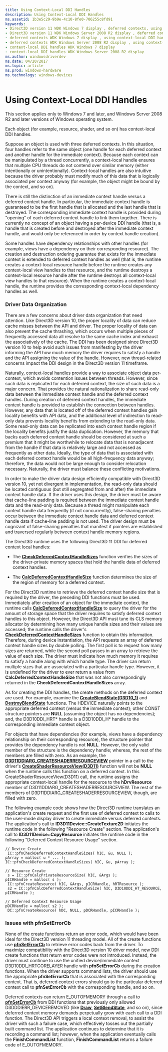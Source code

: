 ```yaml
---
title: Using Context-Local DDI Handles
description: Using Context-Local DDI Handles
ms.assetid: 1b3e5c29-9b9e-4c10-8fe0-706255c8fd91
keywords:
- Direct3D version 11 WDK Windows 7 display , deferred contexts, using context-local DDI handles
- Direct3D version 11 WDK Windows Server 2008 R2 display , deferred contexts, using context-local DDI handles
- deferred contexts WDK Windows 7 display , using context-local DDI handles
- deferred contexts WDK Windows Server 2008 R2 display , using context-local DDI handles
- context-local DDI handles WDK Windows 7 display
- context-local DDI handles WDK Windows Server 2008 R2 display
ms.author: windowsdriverdev
ms.date: 04/20/2017
ms.topic: article
ms.prod: windows-hardware
ms.technology: windows-devices
---
```


# Using Context-Local DDI Handles


This section applies only to Windows 7 and later, and Windows Server 2008 R2 and later versions of Windows operating system.

Each object (for example, resource, shader, and so on) has context-local DDI handles.

Suppose an object is used with three deferred contexts. In this situation, four handles refer to the same object (one handle for each deferred context and another handle for the immediate context). Because each context can be manipulated by a thread concurrently, a context-local handle ensures that multiple CPU threads do not contend over similar memory (either intentionally or unintentionally). Context-local handles are also intuitive because the driver probably must modify much of this data that is logically associated per context anyway (for example, the object might be bound by the context, and so on).

There is still the distinction of an immediate context handle versus a deferred context handle. In particular, the immediate context handle is guaranteed to be the first handle that is allocated and the last handle that is destroyed. The corresponding immediate context handle is provided during "opening" of each deferred context handle to link them together. There is currently no concept of an object having a per-device DDI handle (that is, a handle that is created before and destroyed after the immediate context handle, and would only be referenced in order by context handle creation).

Some handles have dependency relationships with other handles (for example, views have a dependency on their corresponding resource). The creation and destruction ordering guarantee that exists for the immediate context is extended to deferred context handles as well (that is, the runtime creates a context-local resource handle before the runtime creates any context-local view handles to that resource, and the runtime destroys a context-local resource handle after the runtime destroys all context-local view handles to that resource). When the runtime creates a context-local handle, the runtime provides the corresponding context-local dependency handles as well.

### <span id="driver_data_organization"></span><span id="DRIVER_DATA_ORGANIZATION"></span>Driver Data Organization

There are a few concerns about driver data organization that need attention. Like Direct3D version 10, the proper locality of data can reduce cache misses between the API and driver. The proper locality of data can also prevent the cache thrashing, which occurs when multiple pieces of frequently accessed data all resolve to the same cache index and exhaust the associatively of the cache. The DDI has been designed since Direct3D version 10 to help avoid such issues from manifesting by the driver informing the API how much memory the driver requires to satisfy a handle and the API assigning the value of the handle. However, new thread-related concerns impact the DDI design in the Direct3D version 11 timeframe.

Naturally, context-local handles provide a way to associate object data per-context, which avoids contention issues between threads. However, since such data is replicated for each deferred context, the size of such data is a major concern. That provides the natural rationalization to share read-only data between the immediate context handle and the deferred context handles. During creation of deferred context handles, the immediate context handle is provided to establish the connection between handles. However, any data that is located off of the deferred context handles gain locality benefits with API data, and the additional level of indirection to read-only data prevents locality benefits from extending to the read-only data. Some read-only data can be replicated into each context handle region if the locality benefits justify the data duplication. However, the memory that backs each deferred context handle should be considered at such a premium that it might be worthwhile to relocate data that is nonadjacent from the handle if that data is relatively large and not accessed as frequently as other data. Ideally, the type of data that is associated with each deferred context handle would be all high-frequency data anyway; therefore, the data would not be large enough to consider relocation necessary. Naturally, the driver must balance these conflicting motivations.

In order to make the driver data design efficiently compatible with Direct3D version 10, yet not divergent in implementation, the read-only data should be located contiguous (but still segregated from and after) the immediate context handle data. If the driver uses this design, the driver must be aware that cache-line padding is required between the immediate context handle data and the read-only data. Because a thread might manipulate each context handle data frequently (if not concurrently), false-sharing penalties occur between the immediate context handle data and deferred context handle data if cache-line padding is not used. The driver design must be cognizant of false-sharing penalties that manifest if pointers are established and traversed regularly between context handle memory regions.

The Direct3D runtime uses the following Direct3D 11 DDI for deferred context local handles:

-   The [**CheckDeferredContextHandleSizes**](https://msdn.microsoft.com/library/windows/hardware/ff539388) function verifies the sizes of the driver-private memory spaces that hold the handle data of deferred context handles.

-   The [**CalcDeferredContextHandleSize**](https://msdn.microsoft.com/library/windows/hardware/ff538272) function determines the size of the region of memory for a deferred context.

For the Direct3D runtime to retrieve the deferred context handle size that is required by the driver, the preceding DDI functions must be used. Immediately after creation of an object for the immediate context, the runtime calls [**CalcDeferredContextHandleSize**](https://msdn.microsoft.com/library/windows/hardware/ff538272) to query the driver for the amount of storage space that the driver requires to satisfy deferred context handles to this object. However, the Direct3D API must tune its CLS memory allocator by determining how many unique handle sizes and their values are accessed; the runtime calls the driver's [**CheckDeferredContextHandleSizes**](https://msdn.microsoft.com/library/windows/hardware/ff539388) function to obtain this information. Therefore, during device instantiation, the API requests an array of deferred context handle sizes by double polling. The first poll is to request how many sizes are returned, while the second poll passes in an array to retrieve the value of each size. The driver must indicate how much memory it requires to satisfy a handle along with which handle type. The driver can return multiple sizes that are associated with a particular handle type. However, it is undefined for the driver to ever return a value from **CalcDeferredContextHandleSize** that was not also correspondingly returned in the **CheckDeferredContextHandleSizes** array.

As for creating the DDI handles, the create methods on the deferred context are used. For example, examine the [**CreateBlendState(D3D10\_1)**](https://msdn.microsoft.com/library/windows/hardware/ff540597) and [**DestroyBlendState**](https://msdn.microsoft.com/library/windows/hardware/ff552745) functions. The HDEVICE naturally points to the appropriate deferred context (versus the immediate context); other CONST structure pointers are **NULL** (assuming the object has no dependencies); and, the D3D10DDI\_HRT\* handle is a D3D10DDI\_H\* handle to the corresponding immediate context object.

For objects that have dependencies (for example, views have a dependency relationship on their corresponding resource), the structure pointer that provides the dependency handle is not **NULL**. However, the only valid member of the structure is the dependency handle; whereas, the rest of the members are filled with zero. As an example, the [**D3D11DDIARG\_CREATESHADERRESOURCEVIEW**](https://msdn.microsoft.com/library/windows/hardware/ff542073) pointer in a call to the driver's [**CreateShaderResourceView(D3D11)**](https://msdn.microsoft.com/library/windows/hardware/ff540708) function will not be **NULL** when the runtime calls this function on a deferred context. In this CreateShaderResourceView(D3D11) call, the runtime assigns the appropriate context-local handle for the resource to the **hDrvResource** member of D3D11DDIARG\_CREATESHADERRESOURCEVIEW. The rest of the members of D3D11DDIARG\_CREATESHADERRESOURCEVIEW, though, are filled with zero.

The following example code shows how the Direct3D runtime translates an application's create request and the first use of deferred context to calls to the user-mode display driver to create immediate versus deferred contexts. The application's call to **ID3D11Device::CreateTexture2D** initiates the runtime code in the following "Resource Create" section. The application's call to **ID3D11Device::CopyResource** initiates the runtime code in the following "Deferred Context Resource Usage" section.

```
// Device Create
 IC::pfnCheckDeferredContextHandleSizes( hIC, &u, NULL );
pArray = malloc( u * ... );
IC::pfnCheckDeferredContextHandleSizes( hIC, &u, pArray );

// Resource Create
 s = IC::pfnCalcPrivateResourceSize( hIC, &Args );
pICRHandle = malloc( s );
 IC::pfnCreateResource( hIC, &Args, pICRHandle, hRTResource );
 s2 = IC::pfnCalcDeferredContextHandleSize( hIC, D3D10DDI_HT_RESOURCE, pICRHandle );

// Deferred Context Resource Usage
pDCRHandle = malloc( s2 );
 DC::pfnCreateResource( hDC, NULL, pDCRHandle, pICRHandle );
```

### <span id="issues_with_pfnseterrorcb"></span><span id="ISSUES_WITH_PFNSETERRORCB"></span>Issues with pfnSetErrorCb

None of the create functions return an error code, which would have been ideal for the Direct3D version 11 threading model. All of the create functions use [**pfnSetErrorCb**](https://msdn.microsoft.com/library/windows/hardware/ff568929) to retrieve error codes back from the driver. To maximize compatibility with the Direct3D version 10 driver model, new DDI create functions that return error codes were not introduced. Instead, the driver must continue to use the unified device/immediate context D3D10DDI\_HRTCORELAYER handle with **pfnSetErrorCb** during the creation functions. When the driver supports command lists, the driver should use the appropriate **pfnSetErrorCb** that is associated with the corresponding context. That is, deferred context errors should go to the particular deferred context call to **pfnSetErrorCb** with the corresponding handle, and so on.

Deferred contexts can return E\_OUTOFMEMORY through a call to [**pfnSetErrorCb**](https://msdn.microsoft.com/library/windows/hardware/ff568929) from DDI functions that previously only allowed D3DDDIERR\_DEVICEREMOVED (like [**Draw**](https://msdn.microsoft.com/library/windows/hardware/ff556120), [**SetBlendState**](https://msdn.microsoft.com/library/windows/hardware/ff569527), and so on), since deferred context memory demands perpetually grow with each call to a DDI function. The Direct3D API triggers a local context removal, to assist the driver with such a failure case, which effectively tosses out the partially built command list. The application continues to determine that it is recording a command list; however, when the application eventually calls the **FinishCommandList** function, **FinishCommandList** returns a failure code of E\_OUTOFMEMORY.

 

 





